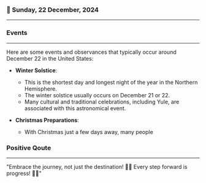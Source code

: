 ### 📅 Sunday, 22 December, 2024
------
### Events
------
Here are some events and observances that typically occur around December 22 in the United States:

- **Winter Solstice**: 
  - This is the shortest day and longest night of the year in the Northern Hemisphere. 
  - The winter solstice usually occurs on December 21 or 22.
  - Many cultural and traditional celebrations, including Yule, are associated with this astronomical event.

- **Christmas Preparations**:
  - With Christmas just a few days away, many people
### Positive Qoute
------
"Embrace the journey, not just the destination! 🚀✨ Every step forward is progress! 🌟💪"
